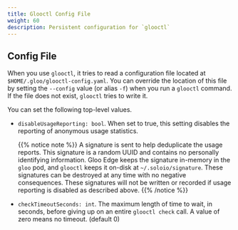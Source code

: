 ```yaml
---
title: Glooctl Config File
weight: 60
description: Persistent configuration for `glooctl`
---
```


## Config File

When you use `glooctl`, it tries to read a configuration file located at `$HOME/.gloo/glooctl-config.yaml`. You can override the location of this file by setting the `--config` value (or alias `-f`) when you run a `glooctl` command. If the file does not exist, `glooctl` tries to write it.

You can set the following top-level values.

* `disableUsageReporting: bool`. When set to true, this setting disables the reporting of anonymous usage statistics.

  {{% notice note %}}
  A signature is sent to help deduplicate the usage reports. This signature is a random UUID and contains no personally identifying information. Gloo Edge keeps the signature in-memory in the `gloo` pod, and `glooctl` keeps it on-disk at `~/.soloio/signature`. These signatures can be destroyed at any time with no negative consequences. These signatures will not be written or recorded if usage reporting is disabled as described above.
  {{% /notice %}}


* `checkTimeoutSeconds: int`. The maximum length of time to wait, in seconds, before giving up on an entire `glooctl check` call. A value of zero means no timeout. (default 0)
